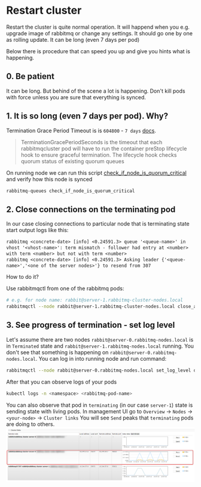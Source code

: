 # Restart cluster

Restart the cluster is quite normal operation. It will happend when you e.g.
upgrade image of rabbitmq or change any settings. 
It should go one by one as rolling update. 
It can be long (even 7 days per pod)

Below there is procedure that can speed you up and give you hints what is happening.

## 0. Be patient

It can be long. But behind of the scene a lot is happening. 
Don't kill pods with force unless you are sure that everything is synced.

## 1. It is so long (even 7 days per pod). Why?

Termination Grace Period Timeout is is `604800` - `7 days` [docs](https://www.rabbitmq.com/kubernetes/operator/using-operator#TerminationGracePeriodSeconds).
>TerminationGracePeriodSeconds is the timeout that each rabbitmqcluster pod will have to run the container preStop lifecycle hook to ensure graceful termination. The lifecycle hook checks quorum status of existing quorum queues

On running node we can run this script [check_if_node_is_quorum_critical](https://www.rabbitmq.com/docs/man/rabbitmq-queues.8#check_if_node_is_quorum_critical)
and verify how this node is synced
```bash
rabbitmq-queues check_if_node_is_quorum_critical
```

## 2. Close connections on the terminating pod

In our case closing connections to particular node that is terminating state start output logs like this:
```log
rabbitmq <concrete-date> [info] <0.24591.3> queue '<queue-name>' in vhost '<vhost-name>': term mismatch - follower had entry at <number> with term <number> but not with term <number>
rabbitmq <concrete-date> [info] <0.24591.3> Asking leader {'<queue-name>','<one of the server nodes>'} to resend from 307
```

How to do it?

Use rabbitmqctl from one of the rabbitmq pods:

```bash
# e.g. for node name: rabbit@server-1.rabbitmq-cluster-nodes.local
rabbitmqctl --node rabbit@server-1.rabbitmq-cluster-nodes.local close_all_connections "Reason - termination of node"
```

## 3. See progress of termination - set log level

Let's assume there are two nodes `rabbit@server-0.rabbitmq-nodes.local` is in `Terminated` state and `rabbit@server-1.rabbitmq-nodes.local` running. 
You don't see that something is happening on `rabbit@server-0.rabbitmq-nodes.local`.
You can log in into running node and run command:
```bash
rabbitmqctl --node rabbit@server-0.rabbitmq-nodes.local set_log_level debug
```
After that you can observe logs of your pods
```bash
kubectl logs -n <namespace> <rabbitmq-pod-name>
```

You can also observe that pod in `terminating` (in our case `server-1`) state is sending state with living pods.
In management UI go to `Overview` -> `Nodes` -> `<your-node>` -> `Cluster links`
You will see `Send` peaks that `terminating` pods are doing to others.
![termating stats](./.img/cluster-links.png)



